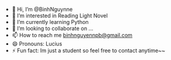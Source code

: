 - 👋 Hi, I’m @BinhNguynne
- 👀 I’m interested in Reading Light Novel
- 🌱 I’m currently learning Python
- 💞️ I’m looking to collaborate on ...
- 📫 How to reach me binhnguyennpb@gmail.com
- 😄 Pronouns: Lucius
- ⚡ Fun fact: Im just a student so feel free to contact anytime~~

<!---
BinhNguynne/BinhNguynne is a ✨ special ✨ repository because its `README.md` (this file) appears on your GitHub profile.
You can click the Preview link to take a look at your changes.
--->
